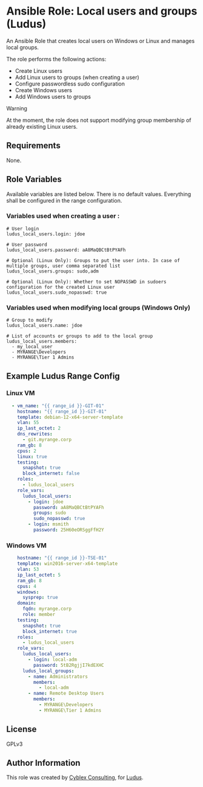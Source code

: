 # Ansible Role: Local users and groups (Ludus)

An Ansible Role that creates local users on Windows or Linux and manages local groups.

The role performs the following actions:
- Create Linux users
- Add Linux users to groups (when creating a user)
- Configure passwordless sudo configuration
- Create Windows users
- Add Windows users to groups

> [!WARNING]
> At the moment, the role does not support modifying group membership of already existing Linux users.

## Requirements

None.

## Role Variables

Available variables are listed below. There is no default values. Everything shall be configured in the range configuration.

### Variables used when creating a user :

    # User login
    ludus_local_users.login: jdoe

    # User password
    ludus_local_users.password: aA8MaQBCtBtPYAFh

    # Optional (Linux Only): Groups to put the user into. In case of multiple groups, user comma separated list
    ludus_local_users.groups: sudo,adm

    # Optional (Linux Only): Whether to set NOPASSWD in sudoers configuration for the created Linux user
    ludus_local_users.sudo_nopasswd: true

### Variables used when modifying local groups (Windows Only)

    # Group to modify
    ludus_local_users.name: jdoe

    # List of accounts or groups to add to the local group
    ludus_local_users.members: 
      - my_local_user
      - MYRANGE\Developers
      - MYRANGE\Tier 1 Admins

## Example Ludus Range Config

### Linux VM

```yaml
  - vm_name: "{{ range_id }}-GIT-01"
    hostname: "{{ range_id }}-GIT-01"
    template: debian-12-x64-server-template
    vlan: 55
    ip_last_octet: 2
    dns_rewrites: 
      - git.myrange.corp
    ram_gb: 8
    cpus: 2
    linux: true
    testing:
      snapshot: true
      block_internet: false
    roles:
      - ludus_local_users
    role_vars:
      ludus_local_users:
        - login: jdoe
          password: aA8MaQBCtBtPYAFh
          groups: sudo
          sudo_nopasswd: true
        - login: msmith
          password: 25H60eORSggFfH2Y
```

### Windows VM

```yaml
    hostname: "{{ range_id }}-TSE-01"
    template: win2016-server-x64-template
    vlan: 53
    ip_last_octet: 5
    ram_gb: 8
    cpus: 4
    windows:
      sysprep: true
    domain:
      fqdn: myrange.corp
      role: member
    testing:
      snapshot: true
      block_internet: true
    roles:
      - ludus_local_users
    role_vars:
      ludus_local_users:
        - login: local-adm
          password: 5tB2RgjjI7kdEXHC
      ludus_local_groups:
        - name: Administrators
          members:
            - local-adm
        - name: Remote Desktop Users
          members:
            - MYRANGE\Developers
            - MYRANGE\Tier 1 Admins
```

## License

GPLv3

## Author Information

This role was created by [Cyblex Consulting](https://github.com/Cyblex-Consulting), for [Ludus](https://ludus.cloud/).